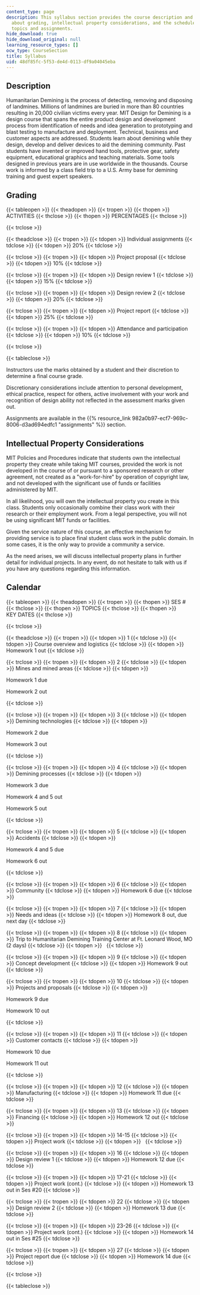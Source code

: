 ```yaml
---
content_type: page
description: This syllabus section provides the course description and information
  about grading, intellectual property considerations, and the schedule of lecture
  topics and assignments.
hide_download: true
hide_download_original: null
learning_resource_types: []
ocw_type: CourseSection
title: Syllabus
uid: 48df85fc-5f53-de4d-0113-df9a04045eba
---
```


Description
-----------

Humanitarian Demining is the process of detecting, removing and disposing of landmines. Millions of landmines are buried in more than 80 countries resulting in 20,000 civilian victims every year. MIT Design for Demining is a design course that spans the entire product design and development process from identification of needs and idea generation to prototyping and blast testing to manufacture and deployment. Technical, business and customer aspects are addressed. Students learn about demining while they design, develop and deliver devices to aid the demining community. Past students have invented or improved hand tools, protective gear, safety equipment, educational graphics and teaching materials. Some tools designed in previous years are in use worldwide in the thousands. Course work is informed by a class field trip to a U.S. Army base for demining training and guest expert speakers.

Grading
-------

{{< tableopen >}}
{{< theadopen >}}
{{< tropen >}}
{{< thopen >}}
ACTIVITIES
{{< thclose >}}
{{< thopen >}}
PERCENTAGES
{{< thclose >}}

{{< trclose >}}

{{< theadclose >}}
{{< tropen >}}
{{< tdopen >}}
Individual assignments
{{< tdclose >}}
{{< tdopen >}}
20%
{{< tdclose >}}

{{< trclose >}}
{{< tropen >}}
{{< tdopen >}}
Project proposal
{{< tdclose >}}
{{< tdopen >}}
10%
{{< tdclose >}}

{{< trclose >}}
{{< tropen >}}
{{< tdopen >}}
Design review 1
{{< tdclose >}}
{{< tdopen >}}
15%
{{< tdclose >}}

{{< trclose >}}
{{< tropen >}}
{{< tdopen >}}
Design review 2
{{< tdclose >}}
{{< tdopen >}}
20%
{{< tdclose >}}

{{< trclose >}}
{{< tropen >}}
{{< tdopen >}}
Project report
{{< tdclose >}}
{{< tdopen >}}
25%
{{< tdclose >}}

{{< trclose >}}
{{< tropen >}}
{{< tdopen >}}
Attendance and participation
{{< tdclose >}}
{{< tdopen >}}
10%
{{< tdclose >}}

{{< trclose >}}

{{< tableclose >}}

Instructors use the marks obtained by a student and their discretion to determine a final course grade.

Discretionary considerations include attention to personal development, ethical practice, respect for others, active involvement with your work and recognition of design ability not reflected in the assessment marks given out.

Assignments are available in the {{% resource_link 982a0b97-ecf7-969c-8006-d3ad694edfc1 "assignments" %}} section.

Intellectual Property Considerations
------------------------------------

MIT Policies and Procedures indicate that students own the intellectual property they create while taking MIT courses, provided the work is not developed in the course of or pursuant to a sponsored research or other agreement, not created as a "work-for-hire" by operation of copyright law, and not developed with the significant use of funds or facilities administered by MIT.

In all likelihood, you will own the intellectual property you create in this class. Students only occasionally combine their class work with their research or their employment work. From a legal perspective, you will not be using significant MIT funds or facilities.

Given the service nature of this course, an effective mechanism for providing service is to place final student class work in the public domain. In some cases, it is the only way to provide a community a service.

As the need arises, we will discuss intellectual property plans in further detail for individual projects. In any event, do not hesitate to talk with us if you have any questions regarding this information.

Calendar
--------

{{< tableopen >}}
{{< theadopen >}}
{{< tropen >}}
{{< thopen >}}
SES #
{{< thclose >}}
{{< thopen >}}
TOPICS
{{< thclose >}}
{{< thopen >}}
KEY DATES
{{< thclose >}}

{{< trclose >}}

{{< theadclose >}}
{{< tropen >}}
{{< tdopen >}}
1
{{< tdclose >}}
{{< tdopen >}}
Course overview and logistics
{{< tdclose >}}
{{< tdopen >}}
Homework 1 out
{{< tdclose >}}

{{< trclose >}}
{{< tropen >}}
{{< tdopen >}}
2
{{< tdclose >}}
{{< tdopen >}}
Mines and mined areas
{{< tdclose >}}
{{< tdopen >}}


Homework 1 due

Homework 2 out


{{< tdclose >}}

{{< trclose >}}
{{< tropen >}}
{{< tdopen >}}
3
{{< tdclose >}}
{{< tdopen >}}
Demining technologies
{{< tdclose >}}
{{< tdopen >}}


Homework 2 due

Homework 3 out


{{< tdclose >}}

{{< trclose >}}
{{< tropen >}}
{{< tdopen >}}
4
{{< tdclose >}}
{{< tdopen >}}
Demining processes
{{< tdclose >}}
{{< tdopen >}}


Homework 3 due

Homework 4 and 5 out

Homework 5 out


{{< tdclose >}}

{{< trclose >}}
{{< tropen >}}
{{< tdopen >}}
5
{{< tdclose >}}
{{< tdopen >}}
Accidents
{{< tdclose >}}
{{< tdopen >}}


Homework 4 and 5 due

Homework 6 out


{{< tdclose >}}

{{< trclose >}}
{{< tropen >}}
{{< tdopen >}}
6
{{< tdclose >}}
{{< tdopen >}}
Community
{{< tdclose >}}
{{< tdopen >}}
Homework 6 due
{{< tdclose >}}

{{< trclose >}}
{{< tropen >}}
{{< tdopen >}}
7
{{< tdclose >}}
{{< tdopen >}}
Needs and ideas
{{< tdclose >}}
{{< tdopen >}}
Homework 8 out, due next day
{{< tdclose >}}

{{< trclose >}}
{{< tropen >}}
{{< tdopen >}}
8
{{< tdclose >}}
{{< tdopen >}}
Trip to Humanitarian Demining Training Center at Ft. Leonard Wood, MO (2 days)
{{< tdclose >}}
{{< tdopen >}}
 
{{< tdclose >}}

{{< trclose >}}
{{< tropen >}}
{{< tdopen >}}
9
{{< tdclose >}}
{{< tdopen >}}
Concept development
{{< tdclose >}}
{{< tdopen >}}
Homework 9 out
{{< tdclose >}}

{{< trclose >}}
{{< tropen >}}
{{< tdopen >}}
10
{{< tdclose >}}
{{< tdopen >}}
Projects and proposals
{{< tdclose >}}
{{< tdopen >}}


Homework 9 due

Homework 10 out


{{< tdclose >}}

{{< trclose >}}
{{< tropen >}}
{{< tdopen >}}
11
{{< tdclose >}}
{{< tdopen >}}
Customer contacts
{{< tdclose >}}
{{< tdopen >}}


Homework 10 due

Homework 11 out


{{< tdclose >}}

{{< trclose >}}
{{< tropen >}}
{{< tdopen >}}
12
{{< tdclose >}}
{{< tdopen >}}
Manufacturing
{{< tdclose >}}
{{< tdopen >}}
Homework 11 due
{{< tdclose >}}

{{< trclose >}}
{{< tropen >}}
{{< tdopen >}}
13
{{< tdclose >}}
{{< tdopen >}}
Financing
{{< tdclose >}}
{{< tdopen >}}
Homework 12 out
{{< tdclose >}}

{{< trclose >}}
{{< tropen >}}
{{< tdopen >}}
14-15
{{< tdclose >}}
{{< tdopen >}}
Project work
{{< tdclose >}}
{{< tdopen >}}
 
{{< tdclose >}}

{{< trclose >}}
{{< tropen >}}
{{< tdopen >}}
16
{{< tdclose >}}
{{< tdopen >}}
Design review 1
{{< tdclose >}}
{{< tdopen >}}
Homework 12 due
{{< tdclose >}}

{{< trclose >}}
{{< tropen >}}
{{< tdopen >}}
17-21
{{< tdclose >}}
{{< tdopen >}}
Project work (cont.)
{{< tdclose >}}
{{< tdopen >}}
Homework 13 out in Ses #20
{{< tdclose >}}

{{< trclose >}}
{{< tropen >}}
{{< tdopen >}}
22
{{< tdclose >}}
{{< tdopen >}}
Design review 2
{{< tdclose >}}
{{< tdopen >}}
Homework 13 due
{{< tdclose >}}

{{< trclose >}}
{{< tropen >}}
{{< tdopen >}}
23-26
{{< tdclose >}}
{{< tdopen >}}
Project work (cont.)
{{< tdclose >}}
{{< tdopen >}}
Homework 14 out in Ses #25
{{< tdclose >}}

{{< trclose >}}
{{< tropen >}}
{{< tdopen >}}
27
{{< tdclose >}}
{{< tdopen >}}
Project report due
{{< tdclose >}}
{{< tdopen >}}
Homework 14 due
{{< tdclose >}}

{{< trclose >}}

{{< tableclose >}}